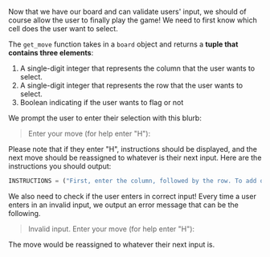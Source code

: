 <!--title={Process user's input}-->

<!--badge={Software Engineering:50}-->

<!--concepts={UserInput.mdx}-->

Now that we have our board and can validate users' input, we should of course allow the user to finally play the game! We need to first know which cell does the user want to select.

The `get_move` function takes in a `board` object and returns a **tuple that contains three elements**: 

1. A single-digit integer that represents the column that the user wants to select.
2. A single-digit integer that represents the row that the user wants to select.
3. Boolean indicating if the user wants to flag or not

We prompt the user to enter their selection with this blurb:

> Enter your move (for help enter \"H\"):

Please note that if they enter "H", instructions should be displayed, and the next move should be reassigned to whatever is their next input. Here are the instructions you should output:

```python
INSTRUCTIONS = ("First, enter the column, followed by the row. To add or remove a flag, add \"f\" after the row (for example, 64f would place a flag on the 6th column, 4th row). Enter your move: ")
```

We also need to check if the user enters in correct input! Every time a user enters in an invalid input, we output an error message that can be the following. 

> Invalid input. Enter your move (for help enter \"H\"):

The move would be reassigned to whatever their next input is.

